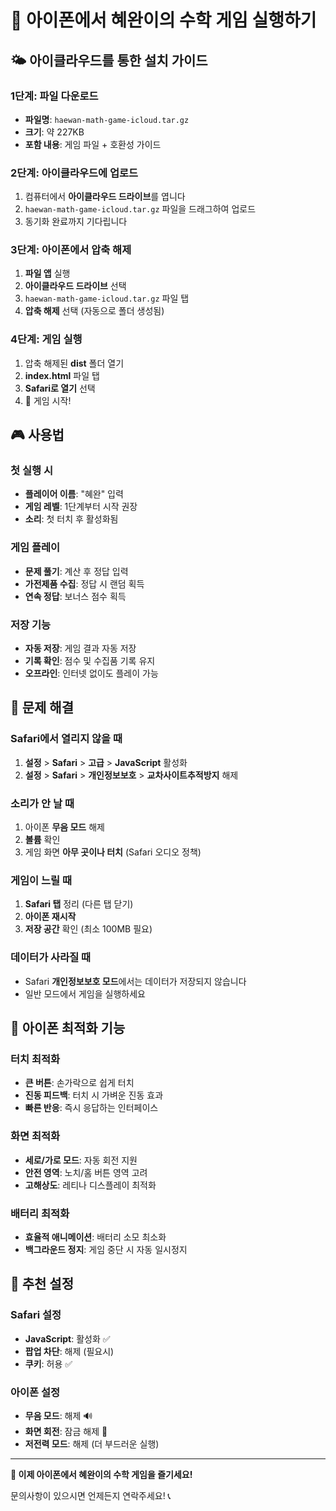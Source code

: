 # 📱 아이폰에서 혜완이의 수학 게임 실행하기

## 🌤️ 아이클라우드를 통한 설치 가이드

### 1단계: 파일 다운로드
- **파일명**: `haewan-math-game-icloud.tar.gz`
- **크기**: 약 227KB
- **포함 내용**: 게임 파일 + 호환성 가이드

### 2단계: 아이클라우드에 업로드
1. 컴퓨터에서 **아이클라우드 드라이브**를 엽니다
2. `haewan-math-game-icloud.tar.gz` 파일을 드래그하여 업로드
3. 동기화 완료까지 기다립니다

### 3단계: 아이폰에서 압축 해제
1. **파일 앱** 실행
2. **아이클라우드 드라이브** 선택
3. `haewan-math-game-icloud.tar.gz` 파일 탭
4. **압축 해제** 선택 (자동으로 폴더 생성됨)

### 4단계: 게임 실행
1. 압축 해제된 **dist** 폴더 열기
2. **index.html** 파일 탭
3. **Safari로 열기** 선택
4. 🎉 게임 시작!

## 🎮 사용법

### 첫 실행 시
- **플레이어 이름**: "혜완" 입력
- **게임 레벨**: 1단계부터 시작 권장
- **소리**: 첫 터치 후 활성화됨

### 게임 플레이
- **문제 풀기**: 계산 후 정답 입력
- **가전제품 수집**: 정답 시 랜덤 획득
- **연속 정답**: 보너스 점수 획득

### 저장 기능
- **자동 저장**: 게임 결과 자동 저장
- **기록 확인**: 점수 및 수집품 기록 유지
- **오프라인**: 인터넷 없이도 플레이 가능

## 🔧 문제 해결

### Safari에서 열리지 않을 때
1. **설정** > **Safari** > **고급** > **JavaScript** 활성화
2. **설정** > **Safari** > **개인정보보호** > **교차사이트추적방지** 해제

### 소리가 안 날 때
1. 아이폰 **무음 모드** 해제
2. **볼륨** 확인
3. 게임 화면 **아무 곳이나 터치** (Safari 오디오 정책)

### 게임이 느릴 때
1. **Safari 탭** 정리 (다른 탭 닫기)
2. **아이폰 재시작**
3. **저장 공간** 확인 (최소 100MB 필요)

### 데이터가 사라질 때
- Safari **개인정보보호 모드**에서는 데이터가 저장되지 않습니다
- 일반 모드에서 게임을 실행하세요

## 📱 아이폰 최적화 기능

### 터치 최적화
- **큰 버튼**: 손가락으로 쉽게 터치
- **진동 피드백**: 터치 시 가벼운 진동 효과
- **빠른 반응**: 즉시 응답하는 인터페이스

### 화면 최적화
- **세로/가로 모드**: 자동 회전 지원
- **안전 영역**: 노치/홈 버튼 영역 고려
- **고해상도**: 레티나 디스플레이 최적화

### 배터리 최적화
- **효율적 애니메이션**: 배터리 소모 최소화
- **백그라운드 정지**: 게임 중단 시 자동 일시정지

## 🎯 추천 설정

### Safari 설정
- **JavaScript**: 활성화 ✅
- **팝업 차단**: 해제 (필요시)
- **쿠키**: 허용 ✅

### 아이폰 설정
- **무음 모드**: 해제 🔊
- **화면 회전**: 잠금 해제 🔄
- **저전력 모드**: 해제 (더 부드러운 실행)

---

**🎉 이제 아이폰에서 혜완이의 수학 게임을 즐기세요!**

문의사항이 있으시면 언제든지 연락주세요! 📞
